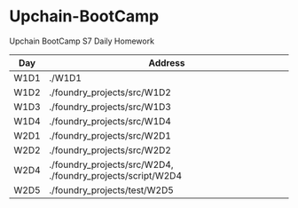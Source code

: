 # Upchain-BootCamp

Upchain BootCamp S7 Daily Homework

| Day | Address |
|--------|--------|
| W1D1  | ./W1D1  |
| W1D2  | ./foundry_projects/src/W1D2  |
| W1D3  | ./foundry_projects/src/W1D3  |
| W1D4  | ./foundry_projects/src/W1D4  |
| W2D1  | ./foundry_projects/src/W2D1  |
| W2D2  | ./foundry_projects/src/W2D2  |
| W2D4  | ./foundry_projects/src/W2D4, ./foundry_projects/script/W2D4  |
| W2D5  | ./foundry_projects/test/W2D5  |
